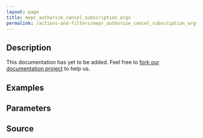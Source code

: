 ```yaml
---
layout: page
title: mepr_authorize_cancel_subscription_args
permalink: /actions-and-filters/mepr_authorize_cancel_subscription_args/
---
```


## Description

This documentation has yet to be added. Feel free to [fork our documentation project](https://github.com/caseproof/memberpress-docs) to help us.

## Examples


## Parameters


## Source

